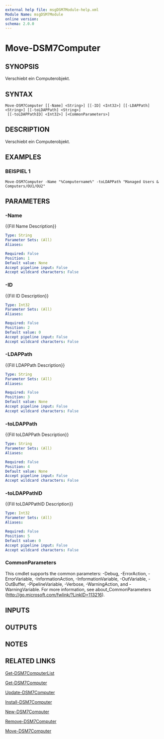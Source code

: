 ```yaml
---
external help file: msgDSM7Module-help.xml
Module Name: msgDSM7Module
online version:
schema: 2.0.0
---
```


# Move-DSM7Computer

## SYNOPSIS
Verschiebt ein Computerobjekt.

## SYNTAX

```
Move-DSM7Computer [[-Name] <String>] [[-ID] <Int32>] [[-LDAPPath] <String>] [[-toLDAPPath] <String>]
 [[-toLDAPPathID] <Int32>] [<CommonParameters>]
```

## DESCRIPTION
Verschiebt ein Computerobjekt.

## EXAMPLES

### BEISPIEL 1
```
Move-DSM7Computer -Name "%Computername%" -toLDAPPath "Managed Users & Computers/OU1/OU2"
```

## PARAMETERS

### -Name
{{Fill Name Description}}

```yaml
Type: String
Parameter Sets: (All)
Aliases:

Required: False
Position: 1
Default value: None
Accept pipeline input: False
Accept wildcard characters: False
```

### -ID
{{Fill ID Description}}

```yaml
Type: Int32
Parameter Sets: (All)
Aliases:

Required: False
Position: 2
Default value: 0
Accept pipeline input: False
Accept wildcard characters: False
```

### -LDAPPath
{{Fill LDAPPath Description}}

```yaml
Type: String
Parameter Sets: (All)
Aliases:

Required: False
Position: 3
Default value: None
Accept pipeline input: False
Accept wildcard characters: False
```

### -toLDAPPath
{{Fill toLDAPPath Description}}

```yaml
Type: String
Parameter Sets: (All)
Aliases:

Required: False
Position: 4
Default value: None
Accept pipeline input: False
Accept wildcard characters: False
```

### -toLDAPPathID
{{Fill toLDAPPathID Description}}

```yaml
Type: Int32
Parameter Sets: (All)
Aliases:

Required: False
Position: 5
Default value: 0
Accept pipeline input: False
Accept wildcard characters: False
```

### CommonParameters
This cmdlet supports the common parameters: -Debug, -ErrorAction, -ErrorVariable, -InformationAction, -InformationVariable, -OutVariable, -OutBuffer, -PipelineVariable, -Verbose, -WarningAction, and -WarningVariable.
For more information, see about_CommonParameters (http://go.microsoft.com/fwlink/?LinkID=113216).

## INPUTS

## OUTPUTS

## NOTES

## RELATED LINKS

[Get-DSM7ComputerList]()

[Get-DSM7Computer]()

[Update-DSM7Computer]()

[Install-DSM7Computer]()

[New-DSM7Computer]()

[Remove-DSM7Computer]()

[Move-DSM7Computer]()

